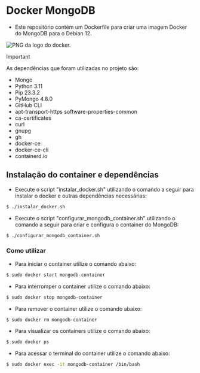 # Docker MongoDB

- Este repositório contém um Dockerfile para criar uma imagem Docker do MongoDB para o Debian 12.

![PNG da logo do docker.](https://upload.wikimedia.org/wikipedia/commons/e/ea/Docker_%28container_engine%29_logo_%28cropped%29.png)

> [!IMPORTANT]
> As dependências que foram utilizadas no projeto são:
> - Mongo
> - Python 3.11
> - Pip 23.3.2
> - PyMongo 4.8.0
> - GitHub CLI
> - apt-transport-https software-properties-common
> - ca-certificates
> - curl
> - gnupg
> - gh
> - docker-ce
> - docker-ce-cli
> - containerd.io

## Instalação do container e dependências

- Execute o script "instalar_docker.sh" utilizando o comando a seguir para instalar o docker e outras dependências necessárias:
```bash
$ ./instalar_docker.sh
```

- Execute o script "configurar_mongodb_container.sh" utilizando o comando a seguir para criar e configura o container do MongoDB:
```bash
$ ./configurar_mongodb_container.sh
```

### Como utilizar

- Para iniciar o container utilize o comando abaixo:
```bash
$ sudo docker start mongodb-container
```

- Para interromper o container utilize o comando abaixo:
```bash
$ sudo docker stop mongodb-container
```

- Para remover o container utilize o comando abaixo:
```bash
$ sudo docker rm mongodb-container
```

- Para visualizar os containers utilize o comando abaixo:
```bash
$ sudo docker ps
```

- Para acessar o terminal do container utilize o comando abaixo:
```bash
$ sudo docker exec -it mongodb-container /bin/bash
```
